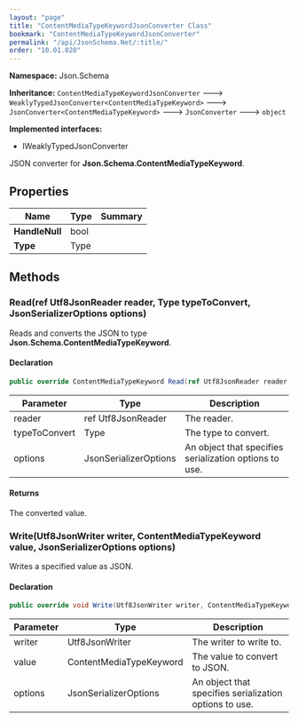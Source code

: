 ```yaml
---
layout: "page"
title: "ContentMediaTypeKeywordJsonConverter Class"
bookmark: "ContentMediaTypeKeywordJsonConverter"
permalink: "/api/JsonSchema.Net/:title/"
order: "10.01.020"
---
```

**Namespace:** Json.Schema

**Inheritance:**
`ContentMediaTypeKeywordJsonConverter`
 🡒 
`WeaklyTypedJsonConverter<ContentMediaTypeKeyword>`
 🡒 
`JsonConverter<ContentMediaTypeKeyword>`
 🡒 
`JsonConverter`
 🡒 
`object`

**Implemented interfaces:**

- IWeaklyTypedJsonConverter

JSON converter for **Json.Schema.ContentMediaTypeKeyword**.

## Properties

| Name | Type | Summary |
|---|---|---|
| **HandleNull** | bool |  |
| **Type** | Type |  |

## Methods

### Read(ref Utf8JsonReader reader, Type typeToConvert, JsonSerializerOptions options)

Reads and converts the JSON to type **Json.Schema.ContentMediaTypeKeyword**.

#### Declaration

```c#
public override ContentMediaTypeKeyword Read(ref Utf8JsonReader reader, Type typeToConvert, JsonSerializerOptions options)
```

| Parameter | Type | Description |
|---|---|---|
| reader | ref Utf8JsonReader | The reader. |
| typeToConvert | Type | The type to convert. |
| options | JsonSerializerOptions | An object that specifies serialization options to use. |


#### Returns

The converted value.

### Write(Utf8JsonWriter writer, ContentMediaTypeKeyword value, JsonSerializerOptions options)

Writes a specified value as JSON.

#### Declaration

```c#
public override void Write(Utf8JsonWriter writer, ContentMediaTypeKeyword value, JsonSerializerOptions options)
```

| Parameter | Type | Description |
|---|---|---|
| writer | Utf8JsonWriter | The writer to write to. |
| value | ContentMediaTypeKeyword | The value to convert to JSON. |
| options | JsonSerializerOptions | An object that specifies serialization options to use. |


